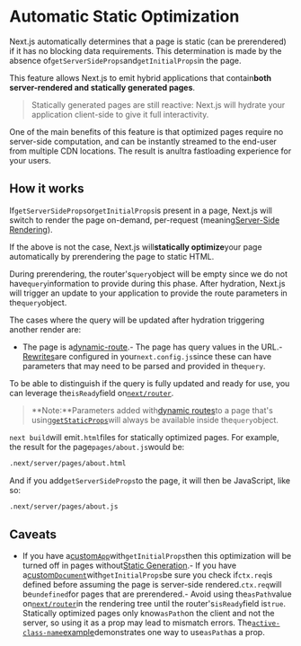 # Automatic Static Optimization

Next.js automatically determines that a page is static (can be prerendered) if it has no blocking data requirements. This determination is made by the absence of`getServerSideProps`and`getInitialProps`in the page.

This feature allows Next.js to emit hybrid applications that contain**both server-rendered and statically generated pages**.

> Statically generated pages are still reactive: Next.js will hydrate your application client-side to give it full interactivity.

One of the main benefits of this feature is that optimized pages require no server-side computation, and can be instantly streamed to the end-user from multiple CDN locations. The result is anultra fastloading experience for your users.

## How it works

If`getServerSideProps`or`getInitialProps`is present in a page, Next.js will switch to render the page on-demand, per-request (meaning[Server-Side Rendering](/docs/basic-features/pages#server-side-rendering)).

If the above is not the case, Next.js will**statically optimize**your page automatically by prerendering the page to static HTML.

During prerendering, the router's`query`object will be empty since we do not have`query`information to provide during this phase. After hydration, Next.js will trigger an update to your application to provide the route parameters in the`query`object.

The cases where the query will be updated after hydration triggering another render are:

- The page is a[dynamic-route](/docs/routing/dynamic-routes).- The page has query values in the URL.- [Rewrites](/docs/api-reference/next.config.js/rewrites)are configured in your`next.config.js`since these can have parameters that may need to be parsed and provided in the`query`.

To be able to distinguish if the query is fully updated and ready for use, you can leverage the`isReady`field on[`next/router`](/docs/api-reference/next/router#router-object).

> **Note:**Parameters added with[dynamic routes](/docs/routing/dynamic-routes)to a page that's using[`getStaticProps`](/docs/basic-features/data-fetching/get-static-props)will always be available inside the`query`object.

`next build`will emit`.html`files for statically optimized pages. For example, the result for the page`pages/about.js`would be:

```bash
.next/server/pages/about.html

```

And if you add`getServerSideProps`to the page, it will then be JavaScript, like so:

```bash
.next/server/pages/about.js

```

## Caveats

- If you have a[custom`App`](/docs/advanced-features/custom-app)with`getInitialProps`then this optimization will be turned off in pages without[Static Generation](/docs/basic-features/data-fetching/get-static-props).- If you have a[custom`Document`](/docs/advanced-features/custom-document)with`getInitialProps`be sure you check if`ctx.req`is defined before assuming the page is server-side rendered.`ctx.req`will be`undefined`for pages that are prerendered.- Avoid using the`asPath`value on[`next/router`](/docs/api-reference/next/router#router-object)in the rendering tree until the router's`isReady`field is`true`. Statically optimized pages only know`asPath`on the client and not the server, so using it as a prop may lead to mismatch errors. The[`active-class-name`example](https://github.com/vercel/next.js/tree/canary/examples/active-class-name)demonstrates one way to use`asPath`as a prop.
